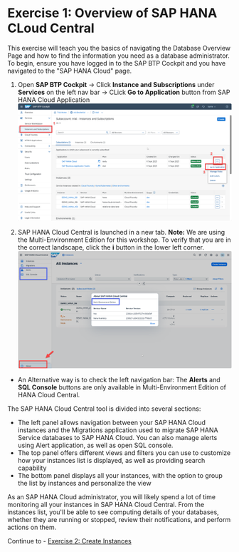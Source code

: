 # Exercise 1: Overview of SAP HANA CLoud Central

[//]: # (some discription about HCC)

This exercise will teach you the basics of navigating the Database Overview Page and how to find the information you need as a database administrator. To begin, ensure you have logged in to the SAP BTP Cockpit and you have navigated to the "SAP HANA Cloud" page.

1. Open **SAP BTP Cockpit** -> Click **Instance and Subscriptions** under **Services** on the left nav bar -> CLick **Go to Application** button from SAP HANA Cloud Application
    <kbd>
    ![](./images/1.png)
    </kbd>

2. SAP HANA Cloud Central is launched in a new tab. **Note:** We are using the Multi-Environment Edition for this workshop. To verify that you are in the correct landscape, click the **i** button in the lower left corner. 
    <kbd>
    ![](./images/2.png)
    </kbd>
* An Alternative way is to check the left navigation bar: The **Alerts** and **SQL Console** buttons are only available in Multi-Environment Edition of HANA Cloud Central.

The SAP HANA Cloud Central tool is divided into several sections:

 * The left panel allows navigation between your SAP HANA Cloud instances and the Migrations application used to migrate SAP HANA Service databases to SAP HANA Cloud. You can also manage alerts using Alert application, as well as open SQL console.
 * The top panel offers different views and filters you can use to customize how your instances list is displayed, as well as providing search capability
 * The bottom panel displays all your instances, with the option to group the list by instances and personalize the view

As an SAP HANA Cloud administrator, you will likely spend a lot of time monitoring all your instances in SAP HANA Cloud Central.  From the instances list, you'll be able to see computing details of your databases, whether they are running or stopped, review their notifications, and perform actions on them.

Continue to - [Exercise 2: Create Instances](../ex2-Instance/README.md)

